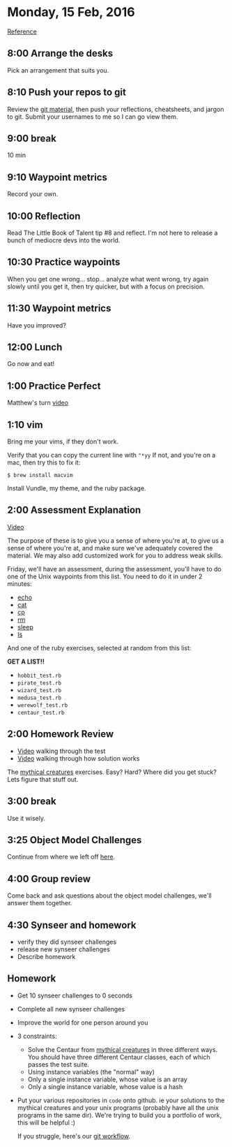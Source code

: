Monday, 15 Feb, 2016
====================

[Reference](https://github.com/CodePlatoon/curriculum#week-3)

8:00 Arrange the desks
----------------------

Pick an arrangement that suits you.


8:10 Push your repos to git
---------------------------

Review the [git material](https://github.com/CodePlatoon/curriculum/blob/master/phase1/git-workflow.md),
then push your reflections, cheatsheets, and jargon to git.
Submit your usernames to me so I can go view them.

9:00 break
----------

10 min


9:10 Waypoint metrics
---------------------

Record your own.


10:00 Reflection
----------------

Read The Little Book of Talent tip #8 and reflect.
I'm not here to release a bunch of mediocre devs into the world.


10:30 Practice waypoints
------------------------

When you get one wrong... stop... analyze what went wrong, try again slowly until you get it,
then try quicker, but with a focus on precision.


11:30 Waypoint metrics
----------------------

Have you improved?


12:00 Lunch
-----------

Go now and eat!

1:00 Practice Perfect
---------------------

Matthew's turn [video](https://vimeo.com/155432834)


1:10 vim
--------

Bring me your vims, if they don't work.

Verify that you can copy the current line with `"*yy`
If not, and you're on a mac, then try this to fix it:

```
$ brew install macvim
```

Install Vundle, my theme, and the ruby package.


2:00 Assessment Explanation
---------------------------

[Video](https://vimeo.com/155432833)

The purpose of these is to give you a sense of where you're at,
to give us a sense of where you're at, and make sure we've
adequately covered the material. We may also add customized work for
you to address weak skills.

Friday, we'll have an assessment, during the assessment,
you'll have to do one of the Unix waypoints from this list.
You need to do it in under 2 minutes:

* [echo](https://github.com/turingschool/waypoints/blob/master/waypoints/echo.md)
* [cat](https://github.com/turingschool/waypoints/blob/master/waypoints/cat.md)
* [cp](https://github.com/turingschool/waypoints/blob/master/waypoints/cp.md)
* [rm](https://github.com/turingschool/waypoints/blob/master/waypoints/rm.md)
* [sleep](https://github.com/turingschool/waypoints/blob/master/waypoints/sleep.md)
* [ls](https://github.com/turingschool/waypoints/blob/master/waypoints/ls.md)

And one of the ruby exercises, selected at random
from this list:

**GET A LIST!!**

* `hobbit_test.rb`
* `pirate_test.rb`
* `wizard_test.rb`
* `medusa_test.rb`
* `werewolf_test.rb`
* `centaur_test.rb`


2:00 Homework Review
--------------------

* [Video](https://vimeo.com/155445994) walking through the test
* [Video](https://vimeo.com/155445993) walking through how solution works

The [mythical creatures](https://github.com/turingschool/ruby-exercises) exercises.
Easy? Hard? Where did you get stuck?
Lets figure that stuff out.


3:00 break
----------

Use it wisely.


3:25 Object Model Challenges
----------------------------

Continue from where we left off [here](https://gist.github.com/JoshCheek/ad9f70a6d855be9ed50d).


4:00 Group review
-----------------

Come back and ask questions about the object model challenges, we'll answer them together.


4:30 Synseer and homework
-------------------------

* verify they did synseer challenges
* release new synseer challenges
* Describe homework

Homework
--------

* Get 10 synseer challenges to 0 seconds
* Complete all new synseer challenges
* Improve the world for one person around you
* 3 constraints:
  * Solve the Centaur from [mythical creatures](https://github.com/turingschool/ruby-exercises/tree/master/mythical-creatures)
    in three different ways. You should have three different Centaur classes, each of which
    passes the test suite.
  * Using instance variables (the "normal" way)
  * Only a single instance variable, whose value is an array
  * Only a single instance variable, whose value is a hash
* Put your various repositories in `code` onto github.
  ie your solutions to the mythical creatures and your
  unix programs (probably have all the unix programs in the same dir).
  We're trying to build you a portfolio of work, this will be helpful :)

  If you struggle, here's our [git workflow](https://github.com/CodePlatoon/curriculum/blob/master/phase1/git-workflow.md).
